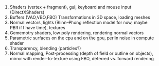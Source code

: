 1.  Shaders (vertex + fragment), gui, keyboard and mouse input (DirectXShaders)
2.  Buffers (VAO,VBO,FBO) Transformations in 3D space, loading meshes
3.  Normal vectors, lights (Blinn–Phong reflection model for now, maybe PBR if I have time), textures
4.  Gememotry shaders, low poly rendering, rendering normal vectors
5.	Parametric surfaces on the cpu and on the gpu, perlin noise in compute shader
6.  Transparency, blending (particles?)
7.  Normal mapping, Post-processing (depth of field or outline on objects), mirror with render-to-texture using FBO, deferred vs. forward rendering

